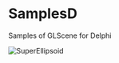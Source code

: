 # SamplesD
Samples of GLScene for Delphi

![SuperEllipsoid](https://user-images.githubusercontent.com/66052716/232076096-9e10a816-958f-45d8-8b87-5f772986ee4c.jpg)

